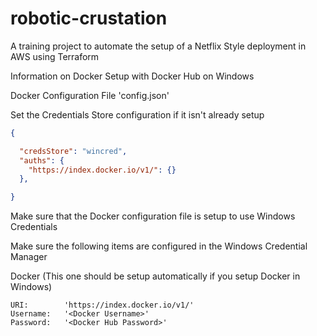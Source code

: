 # robotic-crustation
A training project to automate the setup of a Netflix Style deployment in AWS using Terraform

Information on Docker Setup with Docker Hub on Windows

Docker Configuration File 'config.json'

Set the Credentials Store configuration if it isn't already setup

```json
{

  "credsStore": "wincred",
  "auths": {
    "https://index.docker.io/v1/": {}
  },

}
```

Make sure that the Docker configuration file is setup to use Windows Credentials

Make sure the following items are configured in the Windows Credential Manager

Docker (This one should be setup automatically if you setup Docker in Windows)
```
URI:		'https://index.docker.io/v1/'
Username:	'<Docker Username>'
Password:	'<Docker Hub Password>'
```

